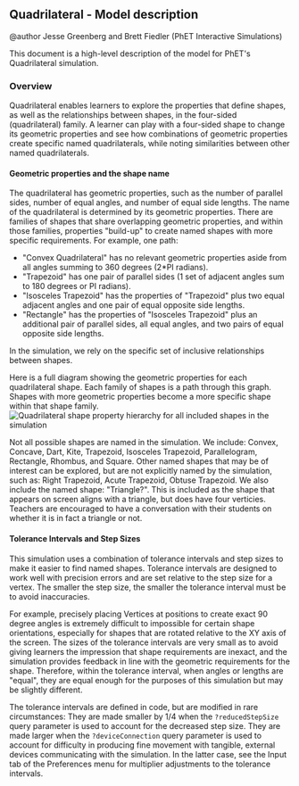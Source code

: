 ## Quadrilateral - Model description

@author Jesse Greenberg and Brett Fiedler (PhET Interactive Simulations)

This document is a high-level description of the model for PhET's Quadrilateral simulation.

### Overview

Quadrilateral enables learners to explore the properties that define shapes, as well as the relationships between shapes, in the four-sided (quadrilateral) family. A learner can play with a four-sided shape to change its geometric properties and see how combinations of geometric properties create specific named quadrilaterals, while noting similarities between other named quadrilaterals.

#### Geometric properties and the shape name 
The quadrilateral has geometric properties, such as the number of parallel sides, number of equal angles, and number of equal side lengths. The name of the quadrilateral is determined by its geometric properties. There are families of shapes that share overlapping geometric properties, and within those families, properties "build-up" to create named shapes with more specific requirements. For example, one path:
- "Convex Quadrilateral" has no relevant geometric properties aside from all angles summing to 360 degrees (2*PI radians).
- "Trapezoid" has one pair of parallel sides (1 set of adjacent angles sum to 180 degrees or PI radians).
- "Isosceles Trapezoid" has the properties of "Trapezoid" plus two equal adjacent angles and one pair of equal opposite side lengths.
- "Rectangle" has the properties of "Isosceles Trapezoid" plus an additional pair of parallel sides, all equal angles, and two pairs of equal opposite side lengths.

In the simulation, we rely on the specific set of inclusive relationships between shapes.

Here is a full diagram showing the geometric properties for each quadrilateral shape. Each family of shapes is a path through this graph. Shapes with more geometric properties become a more specific shape within that shape family.
<img src="https://user-images.githubusercontent.com/47331395/229589272-f2bd44d2-a3e4-472b-9432-4c2e6df510af.png" alt="Quadrilateral shape property hierarchy for all included shapes in the simulation" title="Quadrilateral Shape Hierarchy">

Not all possible shapes are named in the simulation. We include: Convex, Concave, Dart, Kite, Trapezoid, Isosceles Trapezoid, Parallelogram, Rectangle, Rhombus, and Square. Other named shapes that may be of interest can be explored, but are not explicitly named by the simulation, such as: Right Trapezoid, Acute Trapezoid, Obtuse Trapezoid. We also include the named shape: "Triangle?". This is included as the shape that appears on screen aligns with a triangle, but does have four verticies. Teachers are encouraged to have a conversation with their students on whether it is in fact a triangle or not.

#### Tolerance Intervals and Step Sizes
This simulation uses a combination of tolerance intervals and step sizes to make it easier to find named shapes. Tolerance intervals are designed to work well with precision errors and are set relative to the step size for a vertex. The smaller the step size, the smaller the tolerance interval must be to avoid inaccuracies. 

For example, precisely placing Vertices at positions to create exact 90 degree angles is extremely difficult to impossible for certain shape orientations, especially for shapes that are rotated relative to the XY axis of the screen. The sizes of the tolerance intervals are very small as to avoid giving learners the impression that shape requirements are inexact, and the simulation provides feedback in line with the geometric requirements for the shape. Therefore, within the tolerance interval, when angles or lengths are "equal", they are equal enough for the purposes of this simulation but may be slightly different. 

The tolerance intervals are defined in code, but are modified in rare circumstances: They are made smaller by 1/4 when the `?reducedStepSize` query parameter is used to account for the decreased step size. They are made larger when the `?deviceConnection` query parameter is used to account for difficulty in producing fine movement with tangible, external devices communicating with the simulation. In the latter case, see the Input tab of the Preferences menu for multiplier adjustments to the tolerance intervals.
